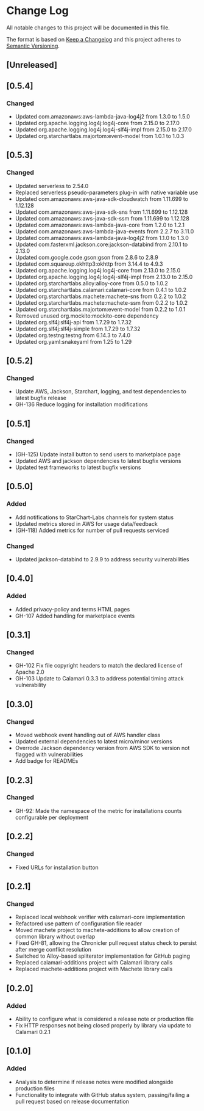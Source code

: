 # Change Log
All notable changes to this project will be documented in this file.

The format is based on [Keep a Changelog](http://keepachangelog.com/)
and this project adheres to [Semantic Versioning](http://semver.org/).

## [Unreleased]

## [0.5.4]
### Changed
- Updated com.amazonaws:aws-lambda-java-log4j2 from 1.3.0 to 1.5.0
- Updated org.apache.logging.log4j:log4j-core from 2.15.0 to 2.17.0
- Updated org.apache.logging.log4j:log4j-slf4j-impl from 2.15.0 to 2.17.0
- Updated org.starchartlabs.majortom:event-model from 1.0.1 to 1.0.3

## [0.5.3]
### Changed
- Updated serverless to 2.54.0
- Replaced serverless pseudo-parameters plug-in with native variable use
- Updated com.amazonaws:aws-java-sdk-cloudwatch from 1.11.699 to 1.12.128
- Updated com.amazonaws:aws-java-sdk-sns from 1.11.699 to 1.12.128
- Updated com.amazonaws:aws-java-sdk-ssm from 1.11.699 to 1.12.128
- Updated com.amazonaws:aws-lambda-java-core from 1.2.0 to 1.2.1
- Updated com.amazonaws:aws-lambda-java-events from 2.2.7 to 3.11.0
- Updated com.amazonaws:aws-lambda-java-log4j2 from 1.1.0 to 1.3.0
- Updated com.fasterxml.jackson.core:jackson-databind from 2.10.1 to 2.13.0
- Updated com.google.code.gson:gson from 2.8.6 to 2.8.9
- Updated com.squareup.okhttp3:okhttp from 3.14.4 to 4.9.3
- Updated org.apache.logging.log4j:log4j-core from 2.13.0 to 2.15.0
- Updated org.apache.logging.log4j:log4j-slf4j-impl from 2.13.0 to 2.15.0
- Updated org.starchartlabs.alloy:alloy-core from 0.5.0 to 1.0.2
- Updated org.starchartlabs.calamari:calamari-core from 0.4.1 to 1.0.2
- Updated org.starchartlabs.machete:machete-sns from 0.2.2 to 1.0.2
- Updated org.starchartlabs.machete:machete-ssm from 0.2.2 to 1.0.2
- Updated org.starchartlabs.majortom:event-model from 0.2.2 to 1.0.1
- Removed unused org.mockito:mockito-core dependency
- Updated org.slf4j:slf4j-api from 1.7.29 to 1.7.32
- Updated org.slf4j:slf4j-simple from 1.7.29 to 1.7.32
- Updated org.testng:testng from 6.14.3 to 7.4.0
- Updated org.yaml:snakeyaml from 1.25 to 1.29

## [0.5.2]
### Changed
- Update AWS, Jackson, Starchart, logging, and test dependencies to latest bugfix release
- GH-136 Reduce logging for installation modifications

## [0.5.1]
### Changed
- (GH-125) Update install button to send users to marketplace page
- Updated AWS and jackson dependencies to latest bugfix versions
- Updated test frameworks to latest bugfix versions

## [0.5.0]
### Added
- Add notifications to StarChart-Labs channels for system status
- Updated metrics stored in AWS for usage data/feedback
- (GH-118) Added metrics for number of pull requests serviced

### Changed
- Updated jackson-databind to 2.9.9 to address security vulnerabilities

## [0.4.0]
### Added
- Added privacy-policy and terms HTML pages
- GH-107 Added handling for marketplace events

## [0.3.1]
### Changed
- GH-102 Fix file copyright headers to match the declared license of Apache 2.0
- GH-103 Update to Calamari 0.3.3 to address potential timing attack vulnerability

## [0.3.0]
### Changed
- Moved webhook event handling out of AWS handler class
- Updated external dependencies to latest micro/minor versions
- Overrode Jackson dependency version from AWS SDK to version not flagged with vulnerabilities
- Add badge for READMEs

## [0.2.3]
### Changed
- GH-92: Made the namespace of the metric for installations counts configurable per deployment

## [0.2.2]
### Changed
- Fixed URLs for installation button

## [0.2.1]
### Changed
- Replaced local webhook verifier with calamari-core implementation
- Refactored use pattern of configuration file reader
- Moved machete project to machete-additions to allow creation of common library without overlap
- Fixed GH-81, allowing the Chronicler pull request status check to persist after merge conflict resolution
- Switched to Alloy-based spliterator implementation for GitHub paging
- Replaced calamari-additions project with Calamari library calls
- Replaced machete-additions project with Machete library calls

## [0.2.0]
### Added
- Ability to configure what is considered a release note or production file
- Fix HTTP responses not being closed properly by library via update to Calamari 0.2.1

## [0.1.0]
### Added
- Analysis to determine if release notes were modified alongside production files
- Functionality to integrate with GitHub status system, passing/failing a pull request based on release documentation
